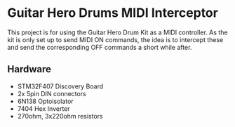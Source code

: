 Guitar Hero Drums MIDI Interceptor
==================================

This project is for using the Guitar Hero Drum Kit as a MIDI controller. As the kit is only set up to send MIDI ON commands, the idea is to intercept these and send the corresponding OFF commands a short while after. 

Hardware
--------

- STM32F407 Discovery Board
- 2x 5pin DIN connectors
- 6N138 Optoisolator 
- 7404 Hex Inverter
- 270ohm, 3x220ohm resistors


